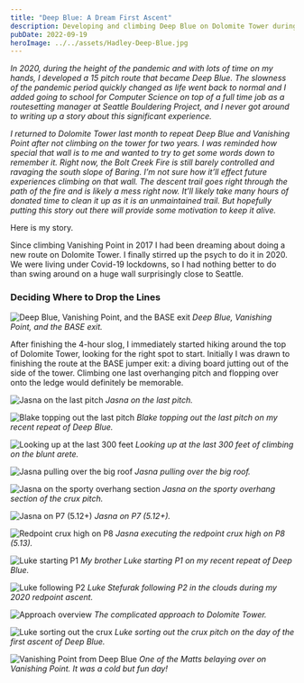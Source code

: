 ```yaml
---
title: "Deep Blue: A Dream First Ascent"
description: Developing and climbing Deep Blue on Dolomite Tower during the pandemic.
pubDate: 2022-09-19
heroImage: ../../assets/Hadley-Deep-Blue.jpg
---
```


_In 2020, during the height of the pandemic and with lots of time on my hands, I developed a 15 pitch route that became Deep Blue. The slowness of the pandemic period quickly changed as life went back to normal and I added going to school for Computer Science on top of a full time job as a routesetting manager at Seattle Bouldering Project, and I never got around to writing up a story about this significant experience._

_I returned to Dolomite Tower last month to repeat Deep Blue and Vanishing Point after not climbing on the tower for two years. I was reminded how special that wall is to me and wanted to try to get some words down to remember it. Right now, the Bolt Creek Fire is still barely controlled and ravaging the south slope of Baring. I’m not sure how it’ll effect future experiences climbing on that wall. The descent trail goes right through the path of the fire and is likely a mess right now. It’ll likely take many hours of donated time to clean it up as it is an unmaintained trail. But hopefully putting this story out there will provide some motivation to keep it alive._

Here is my story.

Since climbing Vanishing Point in 2017 I had been dreaming about doing a new route on Dolomite Tower. I finally stirred up the psych to do it in 2020. We were living under Covid-19 lockdowns, so I had nothing better to do than swing around on a huge wall surprisingly close to Seattle.

### Deciding Where to Drop the Lines

![Deep Blue, Vanishing Point, and the BASE exit](/images/Dolomite-Tower.jpeg)
_Deep Blue, Vanishing Point, and the BASE exit._

After finishing the 4-hour slog, I immediately started hiking around the top of Dolomite Tower, looking for the right spot to start. Initially I was drawn to finishing the route at the BASE jumper exit: a diving board jutting out of the side of the tower. Climbing one last overhanging pitch and flopping over onto the ledge would definitely be memorable.

![Jasna on the last pitch](/images/HADLEY-Jasna-on-the-last-pitch-of-Deep-Blue.jpg)
_Jasna on the last pitch._

![Blake topping out the last pitch](/images/HADLEY-Blake-topping-out-Deep-Blue.jpeg)
_Blake topping out the last pitch on my recent repeat of Deep Blue._

![Looking up at the last 300 feet](/images/HADLEY-last-100-feet-of-Deep-Blue.jpeg)
_Looking up at the last 300 feet of climbing on the blunt arete._

![Jasna pulling over the big roof](/images/HADLEY-Jasna-climbing-the-roof-pitch-on-Deep-Blue.jpg)
_Jasna pulling over the big roof._

![Jasna on the sporty overhang section](/images/HADLEY-Jasna-on-crux-pitch-of-Deep-Blue.jpg)
_Jasna on the sporty overhang section of the crux pitch._

![Jasna on P7 (5.12+)](/images/HADLEY-Jasna-on-P7-Deep-Blue.jpg)
_Jasna on P7 (5.12+)._ 

![Redpoint crux high on P8](/images/HADLEY-Jasna-on-upper-part-of-crux.jpg)
_Jasna executing the redpoint crux high on P8 (5.13)._ 

![Luke starting P1](/images/HADLEY-Luke-starting-first-pitch.jpeg)
_My brother Luke starting P1 on my recent repeat of Deep Blue._

![Luke following P2](/images/HADLEY-Luke-Stefurak-on-P2.jpeg)
_Luke Stefurak following P2 in the clouds during my 2020 redpoint ascent._

![Approach overview](/images/Dolomite-Tower-approach-beta.jpeg)
_The complicated approach to Dolomite Tower._

![Luke sorting out the crux](/images/HADLEY-Luke-sorting-out-crux.jpg)
_Luke sorting out the crux pitch on the day of the first ascent of Deep Blue._

![Vanishing Point from Deep Blue](/images/HADLEY-VP-from-Deep-Blue.jpeg)
_One of the Matts belaying over on Vanishing Point. It was a cold but fun day!_

